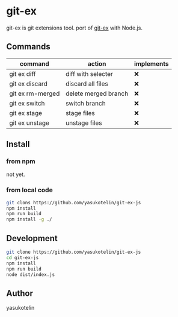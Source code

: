 # git-ex

git-ex is git extensions tool.
port of [git-ex](https://github.com/yasukotelin/git-ex) with Node.js.

## Commands

| command | action | implements |
| -- | -- | -- |
| git ex diff | diff with selecter |  ❌ |
| git ex discard | discard all files | ❌ |
| git ex rm-merged | delete merged branch | ❌ |
| git ex switch | switch branch |  ❌ |
| git ex stage | stage files |  ❌ |
| git ex unstage | unstage files | ❌ |

## Install

### from npm

not yet.

### from local code

```bash
git clons https://github.com/yasukotelin/git-ex-js
npm install
npm run build
npm install -g ./
```

## Development

```bash
git clone https://github.com/yasukotelin/git-ex-js
cd git-ex-js
npm install
npm run build
node dist/index.js
```

## Author

yasukotelin
